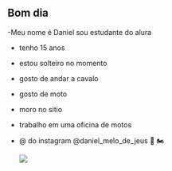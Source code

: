 ## Bom dia 
-Meu nome é Daniel sou estudante do alura
- tenho 15 anos
- estou solteiro no momento
- gosto de andar a cavalo
- gosto de moto
- moro no sitio
- trabalho em uma oficina de motos
- @ do instagram @daniel_melo_de_jeus
  🐴 🏍️

  ![](https://media1.tenor.com/m/qK4QAYwRulIAAAAC/biker-blitz.gif)
